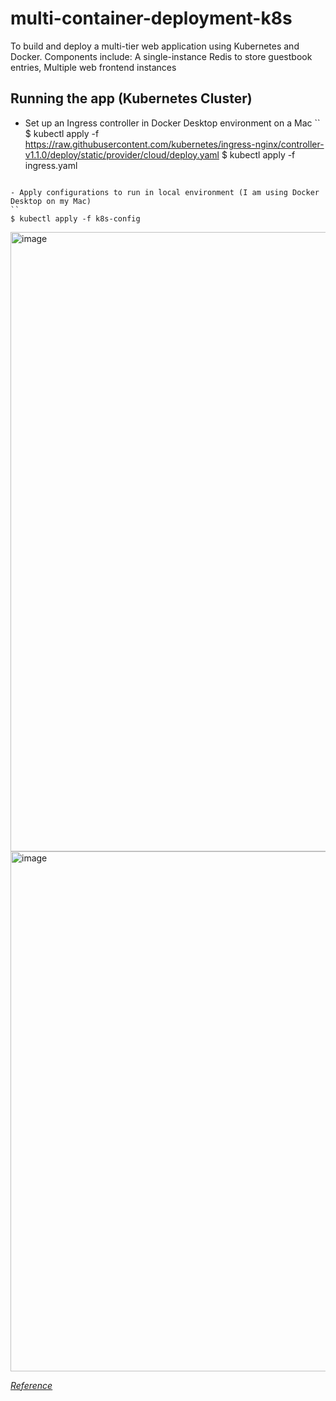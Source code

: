 # multi-container-deployment-k8s
To build and deploy a multi-tier web application using Kubernetes and Docker. Components include: A single-instance Redis to store guestbook entries, Multiple web frontend instances

## Running the app (Kubernetes Cluster)
- Set up an Ingress controller in Docker Desktop environment on a Mac
``
$ kubectl apply -f https://raw.githubusercontent.com/kubernetes/ingress-nginx/controller-v1.1.0/deploy/static/provider/cloud/deploy.yaml
$ kubectl apply -f ingress.yaml
```

- Apply configurations to run in local environment (I am using Docker Desktop on my Mac)
``
$ kubectl apply -f k8s-config
```

<img width="991" alt="image" src="https://github.com/Mbaoma/fastAPI/assets/49791498/6f8e7492-ceab-4559-a286-b4f4ae1711bc">

<img width="832" alt="image" src="https://github.com/Mbaoma/fastAPI/assets/49791498/1c0cb7f1-dd0e-4c7d-b757-3b6ef45ff608">

*[Reference](https://kubernetes.io/docs/tutorials/stateless-application/guestbook/)*